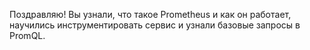 Поздравляю! Вы узнали, что такое Prometheus и как он работает, научились инструментировать сервис и узнали базовые запросы в PromQL.
